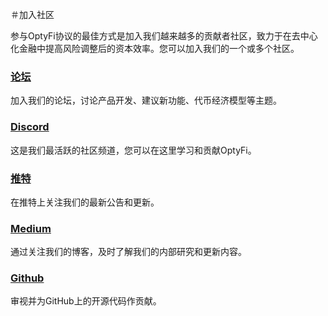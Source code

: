 ＃加入社区

参与OptyFi协议的最佳方式是加入我们越来越多的贡献者社区，致力于在去中心化金融中提高风险调整后的资本效率。您可以加入我们的一个或多个社区。

### [论坛](https://forum.opty.fi)

加入我们的论坛，讨论产品开发、建议新功能、代币经济模型等主题。

### [Discord](https://discord.gg/kvxkhuepy8)

这是我们最活跃的社区频道，您可以在这里学习和贡献OptyFi。

### [推特](https://twitter.com/optyfi)

在推特上关注我们的最新公告和更新。

### [Medium](https://medium.com/optyfi)

通过关注我们的博客，及时了解我们的内部研究和更新内容。

### [Github](https://github.com/opty-fi)

审视并为GitHub上的开源代码作贡献。
